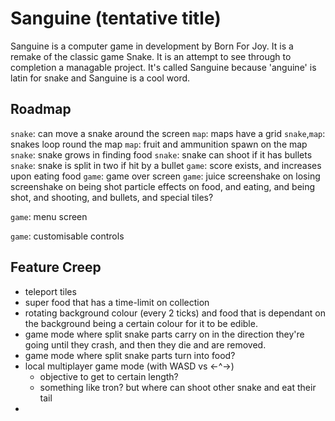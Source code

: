 # Sanguine (tentative title)

Sanguine is a computer game in development by Born For Joy.
It is a remake of the classic game Snake. 
It is an attempt to see through to completion a managable project.
It's called Sanguine because 'anguine' is latin for snake and Sanguine is a cool
word.

## Roadmap

`snake`: 
    can move a snake around the screen
`map`: 
    maps have a grid
`snake`,`map`: 
    snakes loop round the map
`map`:
    fruit and ammunition spawn on the map
`snake`:
    snake grows in finding food
`snake`:
    snake can shoot if it has bullets
`snake`:
    snake is split in two if hit by a bullet
`game`:
    score exists, and increases upon eating food
`game`:
    game over screen
`game`:
    juice
        screenshake on losing
        screenshake on being shot
        particle effects on food, and eating, and being shot, and shooting, and
        bullets, and special tiles?

`game`:
    menu screen

`game`:
    customisable controls


## Feature Creep

  * teleport tiles
  * super food that has a time-limit on collection 
  * rotating background colour (every 2 ticks) and food that is dependant on 
    the background being a certain colour for it to be edible.
  * game mode where split snake parts carry on in the direction they're going 
    until they crash, and then they die and are removed.
  * game mode where split snake parts turn into food?
  * local multiplayer game mode (with WASD vs <-^->)
      - objective to get to certain length?
      - something like tron? but where can shoot other snake and eat their tail
  * 
